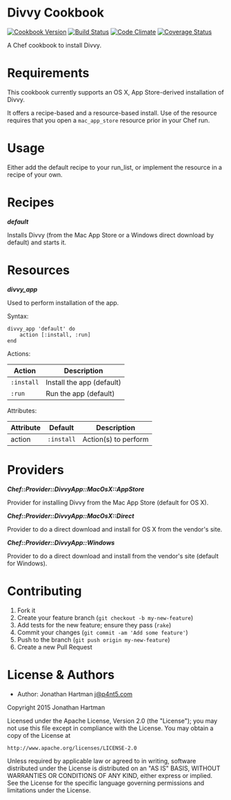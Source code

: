 Divvy Cookbook
==============
[![Cookbook Version](https://img.shields.io/cookbook/v/divvy.svg)][cookbook]
[![Build Status](https://img.shields.io/travis/RoboticCheese/divvy-chef.svg)][travis]
[![Code Climate](https://img.shields.io/codeclimate/github/RoboticCheese/divvy-chef.svg)][codeclimate]
[![Coverage Status](https://img.shields.io/coveralls/RoboticCheese/divvy-chef.svg)][coveralls]

[cookbook]: https://supermarket.chef.io/cookbooks/divvy
[travis]: https://travis-ci.org/RoboticCheese/divvy-chef
[codeclimate]: https://codeclimate.com/github/RoboticCheese/divvy-chef
[coveralls]: https://coveralls.io/r/RoboticCheese/divvy-chef

A Chef cookbook to install Divvy.

Requirements
============

This cookbook currently supports an OS X, App Store-derived installation of
Divvy.

It offers a recipe-based and a resource-based install. Use of the resource
requires that you open a `mac_app_store` resource prior in your Chef run.

Usage
=====

Either add the default recipe to your run_list, or implement the resource in
a recipe of your own.

Recipes
=======

***default***

Installs Divvy (from the Mac App Store or a Windows direct download by
default) and starts it.

Resources
=========

***divvy_app***

Used to perform installation of the app.

Syntax:

    divvy_app 'default' do
        action [:install, :run]
    end

Actions:

| Action     | Description               |
|------------|---------------------------|
| `:install` | Install the app (default) |
| `:run`     | Run the app (default)     |

Attributes:

| Attribute  | Default        | Description          |
|------------|----------------|----------------------|
| action     | `:install`     | Action(s) to perform |

Providers
=========

***Chef::Provider::DivvyApp::MacOsX::AppStore***

Provider for installing Divvy from the Mac App Store (default for OS X).

***Chef::Provider::DivvyApp::MacOsX::Direct***

Provider to do a direct download and install for OS X from the vendor's site. 

***Chef::Provider::DivvyApp::Windows***

Provider to do a direct download and install from the vendor's site (default
for Windows).

Contributing
============

1. Fork it
2. Create your feature branch (`git checkout -b my-new-feature`)
3. Add tests for the new feature; ensure they pass (`rake`)
4. Commit your changes (`git commit -am 'Add some feature'`)
5. Push to the branch (`git push origin my-new-feature`)
6. Create a new Pull Request

License & Authors
=================
- Author: Jonathan Hartman <j@p4nt5.com>

Copyright 2015 Jonathan Hartman

Licensed under the Apache License, Version 2.0 (the "License");
you may not use this file except in compliance with the License.
You may obtain a copy of the License at

    http://www.apache.org/licenses/LICENSE-2.0

Unless required by applicable law or agreed to in writing, software
distributed under the License is distributed on an "AS IS" BASIS,
WITHOUT WARRANTIES OR CONDITIONS OF ANY KIND, either express or implied.
See the License for the specific language governing permissions and
limitations under the License.
